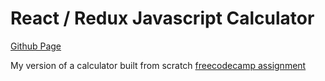 # React / Redux Javascript Calculator

[Github Page](https://jarrodmedrano.github.io/react-calculator/)

My version of a calculator built from scratch
[freecodecamp assignment](https://learn.freecodecamp.org/front-end-libraries/front-end-libraries-projects/build-a-javascript-calculator)
